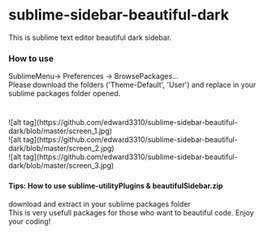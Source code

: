 # sublime-sidebar-beautiful-dark
This is sublime text editor beautiful dark sidebar.
<h3>How to use</h3>
SublimeMenu-> Preferences -> BrowsePackages...<br>
Please download the folders ('Theme-Default', 'User') and replace in your sublime packages folder opened.
<h3></h3>
<br>
![alt tag](https://github.com/edward3310/sublime-sidebar-beautiful-dark/blob/master/screen_1.jpg)<br>
![alt tag](https://github.com/edward3310/sublime-sidebar-beautiful-dark/blob/master/screen_2.jpg)<br>
![alt tag](https://github.com/edward3310/sublime-sidebar-beautiful-dark/blob/master/screen_3.jpg)<br>
<h3></h3>
<h4>Tips: How to use sublime-utilityPlugins & beautifulSidebar.zip</h4>
download and extract in your sublime packages folder<br>
This is very usefull packages for those who want to beautiful code.
Enjoy your coding!
